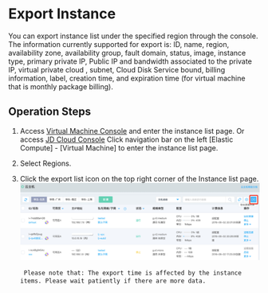 # Export Instance

You can export instance list under the specified region through the console. The information currently supported for export is: ID, name, region, availability zone, availability group, fault domain, status, image, instance type, primary private IP, Public IP and bandwidth associated to the private IP, virtual private cloud , subnet, Cloud Disk Service bound, billing information, label, creation time, and expiration time (for virtual machine that is monthly package billing).

## Operation Steps

1. Access [Virtual Machine Console](https://cns-console.jdcloud.com/host/compute/list) and enter the instance list page. Or access [JD Cloud Console](https://console.jdcloud.com) Click navigation bar on the left [Elastic Compute] - [Virtual Machine] to enter the instance list page.
2. Select Regions.
3. Click the export list icon on the top right corner of the Instance list page. <br> ![](../../../../../image/vm/exportinstance.png)
	
		Please note that: The export time is affected by the instance items. Please wait patiently if there are more data.
	